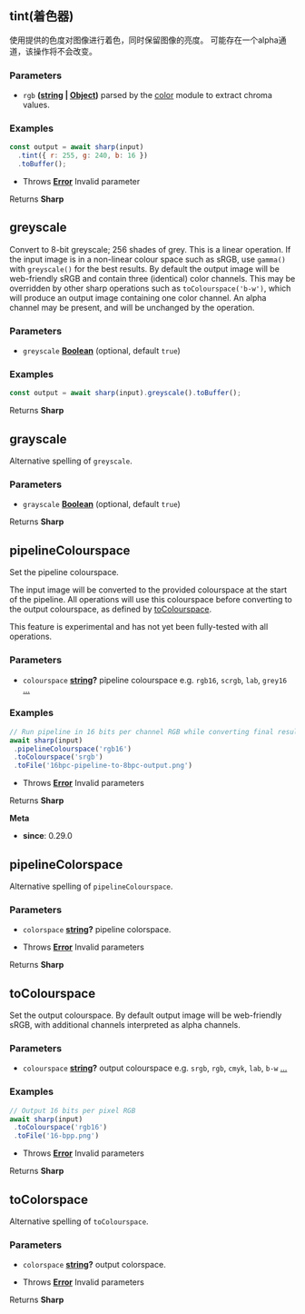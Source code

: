 <!-- Generated by documentation.js. Update this documentation by updating the source code. -->

## tint(着色器)

使用提供的色度对图像进行着色，同时保留图像的亮度。
可能存在一个alpha通道，该操作将不会改变。

### Parameters

*   `rgb` **([string][1] | [Object][2])** parsed by the [color][3] module to extract chroma values.

### Examples

```javascript
const output = await sharp(input)
  .tint({ r: 255, g: 240, b: 16 })
  .toBuffer();
```

*   Throws **[Error][4]** Invalid parameter

Returns **Sharp** 

## greyscale

Convert to 8-bit greyscale; 256 shades of grey.
This is a linear operation. If the input image is in a non-linear colour space such as sRGB, use `gamma()` with `greyscale()` for the best results.
By default the output image will be web-friendly sRGB and contain three (identical) color channels.
This may be overridden by other sharp operations such as `toColourspace('b-w')`,
which will produce an output image containing one color channel.
An alpha channel may be present, and will be unchanged by the operation.

### Parameters

*   `greyscale` **[Boolean][5]**  (optional, default `true`)

### Examples

```javascript
const output = await sharp(input).greyscale().toBuffer();
```

Returns **Sharp** 

## grayscale

Alternative spelling of `greyscale`.

### Parameters

*   `grayscale` **[Boolean][5]**  (optional, default `true`)

Returns **Sharp** 

## pipelineColourspace

Set the pipeline colourspace.

The input image will be converted to the provided colourspace at the start of the pipeline.
All operations will use this colourspace before converting to the output colourspace, as defined by [toColourspace][6].

This feature is experimental and has not yet been fully-tested with all operations.

### Parameters

*   `colourspace` **[string][1]?** pipeline colourspace e.g. `rgb16`, `scrgb`, `lab`, `grey16` [...][7]

### Examples

```javascript
// Run pipeline in 16 bits per channel RGB while converting final result to 8 bits per channel sRGB.
await sharp(input)
 .pipelineColourspace('rgb16')
 .toColourspace('srgb')
 .toFile('16bpc-pipeline-to-8bpc-output.png')
```

*   Throws **[Error][4]** Invalid parameters

Returns **Sharp** 

**Meta**

*   **since**: 0.29.0

## pipelineColorspace

Alternative spelling of `pipelineColourspace`.

### Parameters

*   `colorspace` **[string][1]?** pipeline colorspace.

<!---->

*   Throws **[Error][4]** Invalid parameters

Returns **Sharp** 

## toColourspace

Set the output colourspace.
By default output image will be web-friendly sRGB, with additional channels interpreted as alpha channels.

### Parameters

*   `colourspace` **[string][1]?** output colourspace e.g. `srgb`, `rgb`, `cmyk`, `lab`, `b-w` [...][8]

### Examples

```javascript
// Output 16 bits per pixel RGB
await sharp(input)
 .toColourspace('rgb16')
 .toFile('16-bpp.png')
```

*   Throws **[Error][4]** Invalid parameters

Returns **Sharp** 

## toColorspace

Alternative spelling of `toColourspace`.

### Parameters

*   `colorspace` **[string][1]?** output colorspace.

<!---->

*   Throws **[Error][4]** Invalid parameters

Returns **Sharp** 

[1]: https://developer.mozilla.org/docs/Web/JavaScript/Reference/Global_Objects/String

[2]: https://developer.mozilla.org/docs/Web/JavaScript/Reference/Global_Objects/Object

[3]: https://www.npmjs.org/package/color

[4]: https://developer.mozilla.org/docs/Web/JavaScript/Reference/Global_Objects/Error

[5]: https://developer.mozilla.org/docs/Web/JavaScript/Reference/Global_Objects/Boolean

[6]: #tocolourspace

[7]: https://github.com/libvips/libvips/blob/41cff4e9d0838498487a00623462204eb10ee5b8/libvips/iofuncs/enumtypes.c#L774

[8]: https://github.com/libvips/libvips/blob/3c0bfdf74ce1dc37a6429bed47fa76f16e2cd70a/libvips/iofuncs/enumtypes.c#L777-L794
